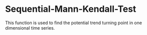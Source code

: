 # Sequential-Mann-Kendall-Test
This function is used to find the potential trend turning point in one dimensional time series.
